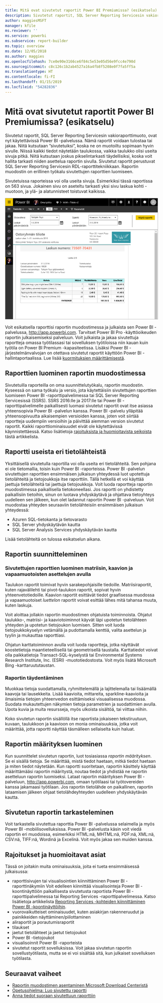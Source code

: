 ```yaml
---
title: Mitä ovat sivutetut raportit Power BI Premiumissa? (esikatselu)
description: Sivutetut raportit, SQL Server Reporting Servicesin vakioraporttimuoto, ovat nyt käytettävissä Power BI -palvelussa. Nämä raportit voidaan tulostaa tai jakaa. Voit hallita raportin asettelua tarkasti. Ne näyttävät kaikki tiedot taulukossa, esimerkiksi vaikka taulukko käsittää useita sivuja.
author: maggiesMSFT
manager: kfile
ms.reviewer: ''
ms.service: powerbi
ms.subservice: report-builder
ms.topic: overview
ms.date: 12/05/2018
ms.author: maggies
ms.openlocfilehash: 7ce0e90e3166ce6f84c5e53e05d56e9fcc4e790d
ms.sourcegitcommit: c8c126c1b2ab4527a16a4fb8f5208e0f7fa5ff5a
ms.translationtype: HT
ms.contentlocale: fi-FI
ms.lasthandoff: 01/15/2019
ms.locfileid: "54282836"
---
```

# <a name="what-are-paginated-reports-in-power-bi-premium-preview"></a>Mitä ovat sivutetut raportit Power BI Premiumissa? (esikatselu)
Sivutetut raportit, SQL Server Reporting Servicesin vakioraporttimuoto, ovat nyt käytettävissä Power BI -palvelussa. Nämä raportit voidaan tulostaa tai jakaa. Niitä kutsutaan ”sivutetuiksi”, koska ne on muotoiltu sopimaan hyvin sivulle. Niissä kaikki tiedot näytetään taulukossa, vaikka taulukko olisi useita sivuja pitkä. Niitä kutsutaan joskus pikselintarkasti täydellisiksi, koska voit hallita tarkasti niiden asettelua raportin sivulla. Sivutetut raportit perustuvat SQL Server Reporting Servicesin RDL-raporttitekniikkaan. Raportin muodostin on erillinen työkalu sivutettujen raporttien luomiseen. 

Sivutetuissa raporteissa voi olla useita sivuja. Esimerkiksi tässä raportissa on 563 sivua. Jokainen sivu on aseteltu tarkasti yksi sivu laskua kohti -muotoon, ja ylä- ja alatunnisteet toistuvat kaikissa.

![Sivutettu raportti Power BI -palvelussa](media/paginated-reports-report-builder-power-bi/power-bi-paginated-wwi-report-page.png)

Voit esikatsella raporttisi raportin muodostimessa ja julkaista sen Power BI -palvelussa, http://app.powerbi.com. Tarvitset Power BI Pro -käyttöoikeuden raportin julkaisemiseksi palveluun. Voit julkaista ja jakaa sivutettuja raportteja omassa työtilassasi tai sovelluksen työtiloissa niin kauan kuin työtila on Power BI Premium -kapasiteetissa. Lisäksi Power BI -järjestelmänvalvojan on otettava sivutetut raportit käyttöön Power BI -hallintaportaalissa. Lue lisää [kuormituksien määrittämisestä](service-admin-premium-manage.md#configure-workloads). 

## <a name="create-reports-in-report-builder"></a>Raporttien luominen raportin muodostimessa

Sivutetuilla raporteilla on oma suunnittelutyökalu, raportin muodostin. Kyseessä on sama työkalu ja versio, jota käytettäisiin sivutettujen raporttien luomiseen Power BI -raporttipalvelimessa tai SQL Server Reporting Servicesissä (SSRS). SSRS 2016:lle ja 2017:lle tai Power BI -raporttipalvelimelle paikallisesti luomasi sivutetut raportit ovat itse asiassa yhteensopivia Power BI -palvelun kanssa. Power BI -palvelu ylläpitää yhteensopivuutta aikaisempien versioiden kanssa, joten voit siirtää raportteja uudempiin versioihin ja päivittää aiemman version sivutetut raportit. Kaikki raporttiominaisuudet eivät ole käytettävissä käynnistettäessä. Katso lisätietoja [rajoituksista ja huomioitavista seikoista](#limitations-and-considerations) tästä artikkelista.
     
## <a name="report-from-a-variety-of-data-sources"></a>Raportti useista eri tietolähteistä

Yksittäisellä sivutetulla raportilla voi olla useita eri tietolähteitä. Sen pohjana ei ole tietomallia, toisin kuin Power BI -raporteissa. Power BI -palvelun sivutettujen raporttien ensimmäisen julkaisun yhteydessä luot upotettuja tietolähteitä ja tietojoukkoja itse raporttiin. Tällä hetkellä et voi käyttää jaettuja tietolähteitä tai jaettuja tietojoukkoja. Voit luoda raportteja raportin muodostimessa paikallisella tietokoneellasi. Jos raportti on yhdistetty paikallisiin tietoihin, sinun on luotava yhdyskäytävä ja ohjattava tietoyhteys uudelleen sen jälkeen, kun olet ladannut raportin Power BI -palveluun. Voit muodostaa yhteyden seuraaviin tietolähteisiin ensimmäisen julkaisun yhteydessä:

- Azuren SQL-tietokanta ja tietovarasto
- SQL Server yhdyskäytävän kautta
- SQL Server Analysis Services yhdyskäytävän kautta
 
Lisää tietolähteitä on tulossa esikatselun aikana.

## <a name="design-your-report"></a>Raportin suunnitteleminen  

### <a name="create-paginated-reports-with-matrix-chart-and-free-form-layouts"></a>Sivutettujen raporttien luominen matriisin, kaavion ja vapaamuotoisten asettelujen avulla

Taulukon raportit toimivat hyvin sarakepohjaisille tiedoille. Matriisiraportit, kuten rajavälilehti tai pivot-taulukon raportit, sopivat hyvin yhteenvetotiedoille. Kaavion raportit esittävät tiedot graafisessa muodossa ja vapaamuotoiset *luettelon* raportit voivat esittää lähes mitä tahansa muuta, kuten laskuja. 
  
Voit aloittaa jollakin raportin muodostimen ohjatuista toiminnoista. Ohjatut taulukko-, matriisi- ja kaaviotoiminnot käyvät läpi upotetun tietolähteen yhteyden ja upotetun tietojoukon luomisen. Sitten voit luoda tietojoukkokyselyn vetämällä ja pudottamalla kenttiä, valita asettelun ja tyylin ja mukauttaa raporttiasi.  
  
Ohjatun karttatoiminnon avulla voit luoda raportteja, jotka näyttävät koostetietoja maantieteellisellä tai geometrisellä taustalla. Karttatiedot voivat olla paikkatietoja Transact-SQL-kyselystä tai Environmental Systems Research Institute, Inc. (ESRI) -muototiedostosta. Voit myös lisätä Microsoft Bing -karttaruututaustan.  

### <a name="add-more-to-your-report"></a>Raportin täydentäminen

Muokkaa tietoja suodattamalla, ryhmittelemällä ja lajittelemalla tai lisäämällä kaavoja tai lausekkeita. Lisää kaavioita, mittareita, sparkline-kaavioita ja ilmaisimia tietojen yhteenvedon esittämiseksi visuaalisessa muodossa.  Suodata mukautettujen näkymien tietoja parametrien ja suodattimien avulla. Upota kuvia ja muita resursseja, myös ulkoista sisältöä, tai viittaa niihin.  

Koko sivutetun raportin sisällöllä itse raportista jokaiseen tekstiruutuun, kuvaan, taulukkoon ja kaavioon on monia ominaisuuksia, jotka voit määrittää, jotta raportti näyttää täsmälleen sellaiselta kuin haluat.

## <a name="creating-a-report-definition"></a>Raportin määrityksen luominen

Kun suunnittelet sivutetun raportin, luot tosiasiassa *raportin määrityksen*. Se ei sisällä tietoja. Se määrittää, mistä tiedot haetaan, mitkä tiedot haetaan ja miten tiedot näytetään. Kun raportti suoritetaan, raportin käsittely käyttää määrittämääsi raportin määritystä, noutaa tiedot ja yhdistää ne raportin asetteluun raportin luomiseksi. Lataat raportin määrityksen Power BI -palveluun, http://app.powerbi.com, omaan työtilaasi tai työtovereiden kanssa jakamaasi työtilaan. Jos raportin tietolähde on paikallinen, raportin lataamisen jälkeen ohjaat tietolähdeyhteyden uudelleen yhdyskäytävän kautta. 

## <a name="view-your-paginated-report"></a>Sivutetun raportin tarkasteleminen
Voit tarkastella sivutettua raporttia Power BI -palvelussa selaimella ja myös Power BI -mobiilisovelluksissa. Power BI -palvelusta käsin voit viedä raportin eri muodoissa, esimerkiksi HTML:nä, MHTML:nä, PDF:nä, XML:nä, CSV:nä, TIFF:nä, Wordinä ja Excelinä. Voit myös jakaa sen muiden kanssa.  
  
## <a name="limitations-and-considerations"></a>Rajoitukset ja huomioitavat asiat

Tässä on joitakin muita ominaisuuksia, joita ei tueta ensimmäisessä julkaisussa:

- raporttisivujen tai visualisointien kiinnittäminen Power BI -raporttinäkymiin Voit edelleen kiinnittää visualisointeja Power BI -koontinäyttöön paikallisesta sivutetusta raportista Power BI -raporttipalvelimessa tai Reporting Services -raporttipalvelimessa. Katso lisätietoja artikkelista [Reporting Services -kohteiden kiinnittäminen Power BI -koontinäyttöihin](https://docs.microsoft.com/sql/reporting-services/pin-reporting-services-items-to-power-bi-dashboards).
- vuorovaikutteiset ominaisuudet, kuten asiakirjan rakenneruudut ja painikkeiden näyttäminen/piilottaminen
- aliraportit ja porautumisraportit
- tilaukset
- jaetut tietolähteet ja jaetut tietojoukot
- Power BI -tietojoukot
- visualisoinnit Power BI -raporteista
- sivutetut raportit sovelluksissa. Voit jakaa sivutetun raportin sovellustyötilasta, mutta se ei voi sisältää sitä, kun julkaiset sovelluksen työtilasta.
 
## <a name="next-steps"></a>Seuraavat vaiheet

- [Raportin muodostimen asentaminen Microsoft Download Centeristä](http://go.microsoft.com/fwlink/?LinkID=734968)
- [Opetusohjelma: Luo sivutettu raportti](paginated-reports-quickstart-aw.md)
- [Anna tiedot suoraan sivutettuun raporttiin](paginated-reports-enter-data.md)

  

